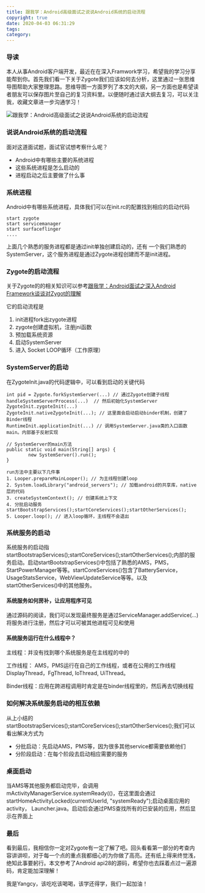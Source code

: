 ```yaml
---
title: 跟我学：Android高级面试之说说Android系统的启动流程
copyright: true
date: 2020-04-03 06:31:29
tags:
category:
---
```


### 导读

本人从事Android客户端开发，最近在在深入Framwork学习，希望我的学习分享能帮到你。首先我们看一下关于Zygote我们应该如何去分析，这里通过一张思维导图帮助大家整理思路。思维导图一方面罗列了本文的大纲，另一方面也是希望读者朋友可以保存图片至自己的复习资料里。以便随时通过该大纲去复习，可以关注我，收藏文章进一步沟通学习！

![跟我学：Android高级面试之说说Android系统的启动流程](http://p1.pstatp.com/large/pgc-image/09c554f2e27f45639de7b22005dc7389)

### 说说Android系统的启动流程

面对这道面试题，面试官试想考察什么呢？

- Android中有哪些主要的系统进程
- 这些系统进程是怎么启动的
- 进程启动之后主要做了什么事

### 系统进程

Android中有哪些系统进程，具体我们可以在init.rc的配置找到相应的启动代码

```
start zygote
start servicemanager
start surfaceflinger
....
```

上面几个熟悉的服务进程都是通过init单独创建启动的，还有 一个我们熟悉的SystemServer，这个服务进程是通过Zygote进程创建而不是init进程。

### Zygote的启动流程

关于Zygote的的相关知识可以参考[跟我学：Android面试之深入Android Framework谈谈对Zygot的理解](https://www.toutiao.com/i6810136009775251975/?group_id=6810136009775251975)

它的启动流程是

1. init进程fork出zygote进程
2. zygote创建虚拟机，注册jni函数
3. 预加载系统资源
4. 启动SystemServer
5. 进入 Socket LOOP循环（工作原理）

### SystemServer的启动

在ZygoteInit.java的代码逻辑中，可以看到启动的关键代码

```
int pid = Zygote.forkSystemServer(...) // 通过Zygote创建子线程
handleSystemServerProcess(...)  // 然后初始化SystemServer
ZygoteInit.zygoteInit(...)
ZygoteInit.nativeZygoteInit(...); // 这里面会启动启动binder机制，创建了Binder线程
RuntimeInit.applicationInit(...) // 调用SystemServer.java类的入口函数main。内部基于反射实现
       
// SystemServer的main方法
public static void main(String[] args) {
        new SystemServer().run();
}

run方法中主要以下几件事
1. Looper.prepareMainLooper(); // 为主线程创建loop
2. System.loadLibrary("android_servers"); // 加载android的共享库，native层的代码
3. createSystemContext(); // 创建系统上下文
4. 分批启动服务startBootstrapServices();startCoreServices();startOtherServices();
5. Looper.loop(); // 进入loop循环，主线程不会退出
```

### 系统服务的启动

系统服务的启动指startBootstrapServices();startCoreServices();startOtherServices();内部的服务启动。启动startBootstrapServices()中包括了熟悉的AMS，PMS，StartPowerManager等等。startCoreServices()包含了BatteryService，UsageStatsService，WebViewUpdateService等等。以及startOtherServices()中的其他服务。

#### 系统服务如何房补，让应用程序可见

通过源码的阅读，我们可以发现最终服务是通过ServiceManager.addService(...) 将服务进行注册，然后才可以可被其他进程可见和使用

#### 系统服务运行在什么线程中？

主线程：并没有找到哪个系统服务是在主线程的中的

工作线程： AMS，PMS运行在自己的工作线程，或者在公用的工作线程DisplayThread，FgThread, IoThread, UiThread。

Binder线程：应用在跨进程调用时肯定是在binder线程里的，然后再去切换线程

### 如何解决系统服务启动的相互依赖

从上小结的startBootstrapServices();startCoreServices();startOtherServices();我们可以看出解决方式为

- 分批启动：先启动AMS，PMS等，因为很多其他service都需要依赖他们
- 分阶段启动：在每个阶段去启动相应需要的服务

### 桌面启动

当AMS等其他服务都启动完毕，会调用mActivityManagerService.systemReady(()，在这里面会通过startHomeActivityLocked(currentUserId, "systemReady");启动桌面应用的activity， Launcher.java。启动后会通过PMS查找所有的已安装的应用，然后显示在界面上

### 最后

看到最后，我相信你一定对Zygote有一定了解了吧。回头看看第一部分的考查内容讲讲呗，对于每一个点的重点我都细心的为你做了高亮。还有纸上得来终觉浅，绝知此事要躬行。本文参考了Android api28的源码，希望你也去踩着点过一遍源码，肯定能加深理解！

我是Yangcy，该吃吃该喝喝，该学还得学，我们一起加油！